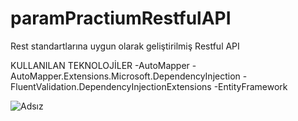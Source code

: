 # paramPractiumRestfulAPI
Rest standartlarına uygun olarak geliştirilmiş Restful API 

KULLANILAN TEKNOLOJİLER
-AutoMapper
-AutoMapper.Extensions.Microsoft.DependencyInjection
-FluentValidation.DependencyInjectionExtensions
-EntityFramework

![Adsız](https://user-images.githubusercontent.com/98274590/220659268-8725c724-e83f-4613-ab51-40643ca59f8c.png)

